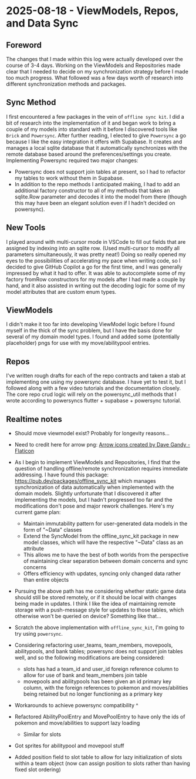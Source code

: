 # 2025-08-18 - ViewModels, Repos, and Data Sync

## Foreword
The changes that I made within this log were actually developed over the course of 3-4 days. Working on the ViewModels and Repositories made clear that I needed to decide on my synchronization strategy before I made too much progress. What followed was a few days worth of research into different synchronization methods and packages.

## Sync Method
I first encountered a few packages in the vein of `offline sync kit`. I did a bit of research into the implementation of it and began work to bring a couple of my models into standard with it before I discovered tools like `Brick` and `Powersync`. After further reading, I elected to give `Powersync` a go because I like the easy integration it offers with Supabase. It creates and manages a local sqlite database that it automatically synchronizes with the remote database based around the preferences/settings you create. 
Implementing Powersync required two major changes:
- Powersync does not support join tables at present, so I had to refactor my tables to work without them in Supabase.
- In addition to the repo methods I anticipated making, I had to add an additional factory constructor to all of my methods that takes an sqlite.Row parameter and decodes it into the model from there (though this may have been an elegant solution even if I hadn't decided on powersync).

## New Tools
I played around with multi-cursor mode in VSCode to fill out fields that are assigned by indexing into an sqlite row. (Used multi-cursor to modify all parameters simultaneously, it was pretty neat!) Doing so really opened my eyes to the possibilities of accelerating my pace when writing code, so I decided to give GitHub Copilot a go for the first time, and I was generally impressed by what it had to offer. It was able to autocomplete some of my factory fromRow constructors for my models after I had made a couple by hand, and it also assisted in writing out the decoding logic for some of my model attributes that are custom enum types.

## ViewModels
I didn't make it too far into developing ViewModel logic before I found myself in the thick of the sync problem, but I have the basis done for several of my domain model types. I found and added some (potentially placeholder) pngs for use with my move/abilitypool entries.

## Repos
I've written rough drafts for each of the repo contracts and taken a stab at implementing one using my powersync database. I have yet to test it, but I followed along with a few video tutorials and the documentation closely. The core repo crud logic will rely on the powersync_util methods that I wrote according to powersyncs flutter + supabase + powersync tutorial.

## Realtime notes
- Should move viewmodel exist? Probably for longevity reasons...
- Need to credit here for arrow png: <a href="https://www.flaticon.com/free-icons/arrow" title="arrow icons">Arrow icons created by Dave Gandy - Flaticon</a>

- As I begin to implement ViewModels and Repositories, I find that the question of handling offline/remote synchronization requires immediate addressing. I have found this package: https://pub.dev/packages/offline_sync_kit which manages synchronization of data automatically when implemented with the domain models. Slightly unfortunate that I discovered it after implementing the models, but I hadn't progressed too far and the modifications don't pose and major rework challenges. Here's my current game plan:
    - Maintain immutability pattern for user-generated data models in the form of "~Data" classes
    - Extend the SyncModel from the offline_sync_kit package in new model classes, which will have the respective "~Data" class as an attribute
    - This allows me to have the best of both worlds from the perspective of maintaining clear separation between domain concerns and sync concerns
    - Offers efficiency with updates, syncing only changed data rather than entire objects
- Pursuing the above path has me considering whether static game data should still be stored remotely, or if it should be local with changes being made in updates. I think I like the idea of maintaining remote storage with a push-message style for updates to those tables, which otherwise won't be queried on device? Something like that...
- Scratch the above implementation with `offline_sync_kit`, I'm going to try using `powersync`.
- Considering refactoring user_teams, team_members, movepools, abilitypools, and bank tables; powersync does not support join tables well, and so the following modifications are being considered:
    - slots has had a team_id and user_id foreign reference column to allow for use of bank and team_members join table
    - movepools and abilitypools has been given an id primary key column, with the foreign references to pokemon and moves/abilities being retained but no longer functioning as a primary key
- Workarounds to achieve powersync compatibility ^
- Refactored AbilityPoolEntry and MovePoolEntry to have only the ids of pokemon and move/abilities to support lazy loading
    - Similar for slots
- Got sprites for abilitypool and movepool stuff
- Added position field to slot table to allow for lazy initialization of slots within a team object (now can assign position to slots rather than having fixed slot ordering)